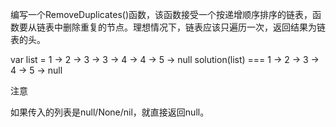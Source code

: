 编写一个RemoveDuplicates()函数，该函数接受一个按递增顺序排序的链表，函数要从链表中删除重复的节点。理想情况下，链表应该只遍历一次，返回结果为链表的头。

var list = 1 -> 2 -> 3 -> 3 -> 4 -> 4 -> 5 -> null
solution(list) === 1 -> 2 -> 3 -> 4 -> 5 -> null

注意

如果传入的列表是null/None/nil，就直接返回null。

